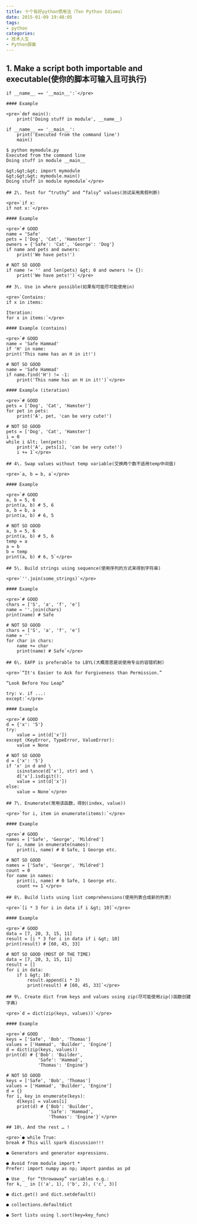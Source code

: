 ```yaml
---
title: 十个有好python惯用法（Ten Python Idioms）
date: 2015-01-09 19:48:05
tags: 
- python
categories:
- 技术人生
- Python探案
---
```


## 1\. Make a script both importable and executable(使你的脚本可输入且可执行)

    if __name__ == '__main__':`</pre>

    #### Example

    <pre>`def main():
        print('Doing stuff in module', __name__)

    if __name__ == '__main__':
        print('Executed from the command line')
        main()

    $ python mymodule.py
    Executed from the command line
    Doing stuff in module __main__

    &gt;&gt;&gt; import mymodule
    &gt;&gt;&gt; mymodule.main()
    Doing stuff in module mymodule`</pre>
<!-- more -->

    ## 2\. Test for “truthy” and “falsy” values(测试采用真假判断)

    <pre>`if x:
    if not x:`</pre>

    #### Example

    <pre>`# GOOD
    name = 'Safe'
    pets = ['Dog', 'Cat', 'Hamster']
    owners = {'Safe': 'Cat', 'George': 'Dog'}
    if name and pets and owners:
        print('We have pets!')

    # NOT SO GOOD
    if name != '' and len(pets) &gt; 0 and owners != {}:
        print('We have pets!')`</pre>

    ## 3\. Use in where possible(如果有可能尽可能使用in)

    <pre>`Contains:
    if x in items:

    Iteration:
    for x in items:`</pre>

    #### Example (contains)

    <pre>`# GOOD
    name = 'Safe Hammad'
    if 'H' in name:
    print('This name has an H in it!')

    # NOT SO GOOD
    name = 'Safe Hammad'
    if name.find('H') != -1:
        print('This name has an H in it!')`</pre>

    #### Example (iteration)

    <pre>`# GOOD
    pets = ['Dog', 'Cat', 'Hamster']
    for pet in pets:
        print('A', pet, 'can be very cute!')

    # NOT SO GOOD
    pets = ['Dog', 'Cat', 'Hamster']
    i = 0
    while i &lt; len(pets):
        print('A', pets[i], 'can be very cute!')
        i += 1`</pre>

    ## 4\. Swap values without temp variable(交换两个数不适用temp中间值)

    <pre>`a, b = b, a`</pre>

    #### Example

    <pre>`# GOOD
    a, b = 5, 6
    print(a, b) # 5, 6
    a, b = b, a
    print(a, b) # 6, 5

    # NOT SO GOOD
    a, b = 5, 6
    print(a, b) # 5, 6
    temp = a
    a = b
    b = temp
    print(a, b) # 6, 5`</pre>

    ## 5\. Build strings using sequence(使用序列的方式来得到字符串)

    <pre>`''.join(some_strings)`</pre>

    #### Example

    <pre>`# GOOD
    chars = ['S', 'a', 'f', 'e']
    name = ''.join(chars)
    print(name) # Safe

    # NOT SO GOOD
    chars = ['S', 'a', 'f', 'e']
    name = ''
    for char in chars:
        name += char
        print(name) # Safe`</pre>

    ## 6\. EAFP is preferable to LBYL(大概意思是说使用专业的容错机制)

    <pre>`“It's Easier to Ask for Forgiveness than Permission.”

    “Look Before You Leap”

    try: v. if ...:
    except:`</pre>

    #### Example

    <pre>`# GOOD
    d = {'x': '5'}
    try:
        value = int(d['x'])
    except (KeyError, TypeError, ValueError):
        value = None

    # NOT SO GOOD
    d = {'x': '5'}
    if 'x' in d and \
        isinstance(d['x'], str) and \
        d['x'].isdigit():
        value = int(d['x'])
    else:
        value = None`</pre>

    ## 7\. Enumerate(常用该函数，得到(index, value))

    <pre>`for i, item in enumerate(items):`</pre>

    #### Example

    <pre>`# GOOD
    names = ['Safe', 'George', 'Mildred']
    for i, name in enumerate(names):
        print(i, name) # 0 Safe, 1 George etc.

    # NOT SO GOOD
    names = ['Safe', 'George', 'Mildred']
    count = 0
    for name in names:
        print(i, name) # 0 Safe, 1 George etc.
        count += 1`</pre>

    ## 8\. Build lists using list comprehensions(使用列表合成新的列表)

    <pre>`[i * 3 for i in data if i &gt; 10]`</pre>

    #### Example

    <pre>`# GOOD
    data = [7, 20, 3, 15, 11]
    result = [i * 3 for i in data if i &gt; 10]
    print(result) # [60, 45, 33]

    # NOT SO GOOD (MOST OF THE TIME)
    data = [7, 20, 3, 15, 11]
    result = []
    for i in data:
        if i &gt; 10:
            result.append(i * 3)
            print(result) # [60, 45, 33]`</pre>

    ## 9\. Create dict from keys and values using zip(尽可能使用zip()函数创建字典)

    <pre>`d = dict(zip(keys, values))`</pre>

    #### Example

    <pre>`# GOOD
    keys = ['Safe', 'Bob', 'Thomas']
    values = ['Hammad', 'Builder', 'Engine']
    d = dict(zip(keys, values))
    print(d) # {'Bob': 'Builder',
                'Safe': 'Hammad',
                'Thomas': 'Engine'}

    # NOT SO GOOD
    keys = ['Safe', 'Bob', 'Thomas']
    values = ['Hammad', 'Builder', 'Engine']
    d = {}
    for i, key in enumerate(keys):
        d[keys] = values[i]
        print(d) # {'Bob': 'Builder',
                    'Safe': 'Hammad',
                    'Thomas': 'Engine'}`</pre>

    ## 10\. And the rest … !

    <pre>`● while True:
    break # This will spark discussion!!!

    ● Generators and generator expressions.

    ● Avoid from module import *
    Prefer: import numpy as np; import pandas as pd

    ● Use _ for “throwaway” variables e.g.:
    for k, _ in [('a', 1), ('b', 2), ('c', 3)]

    ● dict.get() and dict.setdefault()

    ● collections.defaultdict

    ● Sort lists using l.sort(key=key_func)
